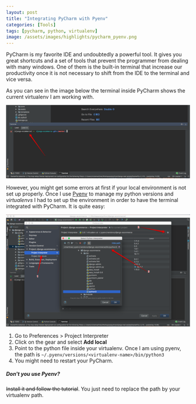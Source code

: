 ```yaml
---
layout: post
title: "Integrating PyCharm with Pyenv"
categories: [Tools]
tags: [pycharm, python, virtualenv]
image: /assets/images/highlights/pycharm_pyenv.png
---
```


PyCharm is my favorite IDE and undoubtedly a powerful tool. It gives you great shortcuts and a set of tools that prevent the programmer from dealing with many windows. One of them is the built-in terminal that increase our productivity once it is not necessary to shift from the IDE to the terminal and vice versa.

As you can see in the image below the terminal inside PyCharm shows the current virtualenv I am working with.

![PyCharm Terminal with virtualenv](/assets/images/posts/terminal.png "PyCharm Terminal with virtualenv")

However, you might get some errors at first if your local environment is not set up properly. Once I use [Pyenv](https://github.com/pyenv/pyenv) to manage my python versions and *virtualenvs* I had to set up the environment in order to have the terminal integrated with PyCharm. It is quite easy:

![Steps to setup pyenv and PyCharm](/assets/images/posts/setup-pyenv.png "Steps to setup pyenv and PyCharm")

1. Go to Preferences > Project Interpreter
1. Click on the gear and select **Add local**
1. Point to the python file inside your virtualenv. Once I am using pyenv, the path is `~/.pyenv/versions/<virtualenv-name>/bin/python3`
1. You might need to restart your PyCharm.

##### Don't you use Pyenv?
~~Install it and follow the tutorial~~. You just need to replace the path by your virtualenv path.
